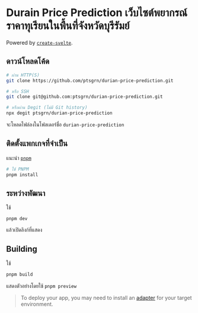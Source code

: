 # Durain Price Prediction เว็บไซต์พยากรณ์ราคาทุเรียนในพื้นที่จังหวัดบุรีรัมย์

Powered by [`create-svelte`](https://github.com/sveltejs/kit/tree/master/packages/create-svelte).

## ดาวน์โหลดโค้ด

```bash
# ผ่าน HTTP(S)
git clone https://github.com/ptsgrn/durian-price-prediction.git

# หรือ SSH
git clone git@github.com:ptsgrn/durian-price-prediction.git

# หรือผ่าน Degit (ไม่มี Git history)
npx degit ptsgrn/durian-price-prediction
```

จะโหลดไฟล์ลงในโฟลเดอร์ชื่อ `durian-price-prediction`

## ติดตั้งแพกเกจที่จำเป็น

แนะนำ [`pnpm`](https://pnpm.io)

```bash
# ใช้ PNPM
pnpm install
```

## ระหว่างพัฒนา

ใช้

```
pnpm dev
```

แล้วเปิดลิงก์ที่แสดง

## Building

ใช้

```bash
pnpm build
```

แสดงตัวอย่างโดยใช้ `pnpm preview`

> To deploy your app, you may need to install an [adapter](https://kit.svelte.dev/docs/adapters) for your target environment.
